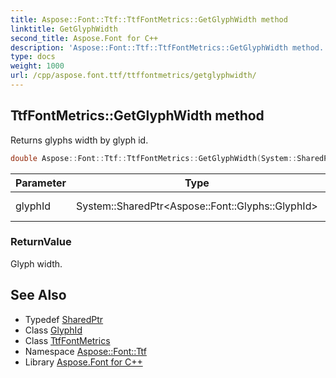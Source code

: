 ```yaml
---
title: Aspose::Font::Ttf::TtfFontMetrics::GetGlyphWidth method
linktitle: GetGlyphWidth
second_title: Aspose.Font for C++
description: 'Aspose::Font::Ttf::TtfFontMetrics::GetGlyphWidth method. Returns glyphs width by glyph id in C++.'
type: docs
weight: 1000
url: /cpp/aspose.font.ttf/ttffontmetrics/getglyphwidth/
---
```

## TtfFontMetrics::GetGlyphWidth method


Returns glyphs width by glyph id.

```cpp
double Aspose::Font::Ttf::TtfFontMetrics::GetGlyphWidth(System::SharedPtr<Aspose::Font::Glyphs::GlyphId> glyphId) override
```


| Parameter | Type | Description |
| --- | --- | --- |
| glyphId | System::SharedPtr\<Aspose::Font::Glyphs::GlyphId\> | Glyph identifier. |

### ReturnValue

Glyph width.

## See Also

* Typedef [SharedPtr](../../../system/sharedptr/)
* Class [GlyphId](../../../aspose.font.glyphs/glyphid/)
* Class [TtfFontMetrics](../)
* Namespace [Aspose::Font::Ttf](../../)
* Library [Aspose.Font for C++](../../../)
